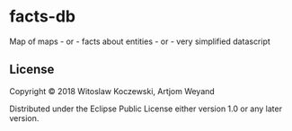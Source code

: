 # facts-db

Map of maps - or - facts about entities - or - very simplified datascript

## License

Copyright © 2018 Witoslaw Koczewski, Artjom Weyand

Distributed under the Eclipse Public License either version 1.0 or any later
version.
